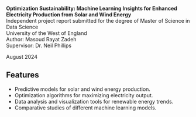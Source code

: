 
**Optimization Sustainability: Machine Learning Insights for Enhanced Electricity Production from Solar and Wind Energy**  
Independent project report submitted for the degree of Master of Science in Data Science  
University of the West of England  
Author: Masoud Rayat Zadeh  
Supervisor: Dr. Neil Phillips

August 2024



## Features

- Predictive models for solar and wind energy production.
- Optimization algorithms for maximizing electricity output.
- Data analysis and visualization tools for renewable energy trends.
- Comparative studies of different machine learning models.


